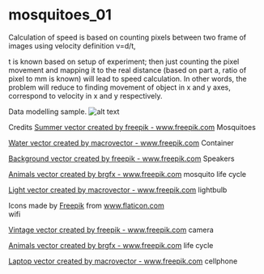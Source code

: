 # mosquitoes_01

Calculation of speed is based on counting pixels between two frame of images using velocity definition v=d/t, 

t is known based on setup of experiment; then just counting the pixel movement and mapping it to the real distance (based on part a, ratio of pixel to mm is known) will lead to speed calculation. In other words, the problem will reduce to finding movement of object in x and y axes, correspond to velocity in x and y respectively.


Data modelling sample.
![alt text](https://github.com/bijanm2021/mosquitoes01/blob/main/image_explain.jpeg)

Credits
<a href=" ">Summer vector created by freepik - www.freepik.com</a > Mosquitoes

<a href='https://www.freepik.com/vectors/water'>Water vector created by macrovector - www.freepik.com</a >  Container

<a href='https://www.freepik.com/vectors/background'>Background vector created by freepik - www.freepik.com</a > Speakers

<a href='https://www.freepik.com/vectors/animals'>Animals vector created by brgfx - www.freepik.com</a > mosquito life cycle

<a href='https://www.freepik.com/vectors/light'>Light vector created by macrovector - www.freepik.com</a > lightbulb

<div>Icons made by <a href="https://www.freepik.com" title="Freepik">Freepik</a > from <a href="https://www.flaticon.com/" title="Flaticon">www.flaticon.com</a ></div> wifi

<a href='https://www.freepik.com/vectors/vintage'>Vintage vector created by freepik - www.freepik.com</a > camera

<a href='https://www.freepik.com/vectors/animals'>Animals vector created by brgfx - www.freepik.com</a > life cycle

<a href='https://www.freepik.com/vectors/laptop'>Laptop vector created by macrovector - www.freepik.com</a > cellphone

